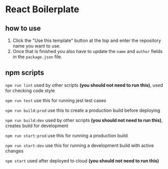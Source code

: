 # React Boilerplate

## how to use
1. Click the "Use this template" button at the top and enter the repository name you want to use.
2. Once that is finished you also have to update the `name` and `author` fields in the `package.json` file.

## npm scripts

`npm run lint` used by other scripts **(you should not need to run this)**, used for checking code style

`npm run test` use this for running jest test cases

`npm run build:prod` use this to create a production build before deploying

`npm run build:dev` used by other scripts **(you should not need to run this)**, creates build for development

`npm run start:prod` use this for running a production build

`npm run start:dev` use this for running a development build with active changes

`npm start` used after deployed to cloud **(you should not need to run this)**
